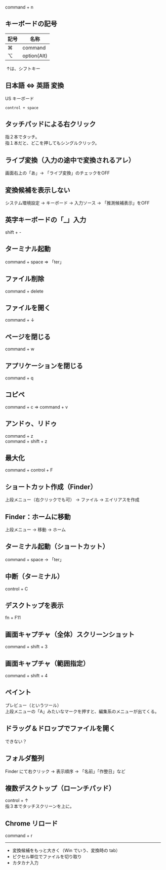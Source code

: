 command + n

## キーボードの記号

|  記号  |  名称     |
|:-------|-----------|
|  ⌘    |  command       |
|  ⌥    |  option(Alt)   |


 ↑は、シフトキー


## 日本語 ⇔ 英語 変換
US キーボード
```
control + space
```

## タッチパッドによる右クリック
指２本でタッチ。  
指１本だと、どこを押してもシングルクリック。


## ライブ変換（入力の途中で変換されるアレ）
画面右上の「あ」-> 「ライブ変換」のチェックをOFF


## 変換候補を表示しない
システム環境設定 -> キーボード -> 入力ソース -> 「推測候補表示」をOFF



## 英字キーボードの「_」入力
shift + -


## ターミナル起動
command + space ⇒ 「ter」


## ファイル削除
command + delete


## ファイルを開く
command + ↓


## ページを閉じる
command + w


## アプリケーションを閉じる
command + q


## コピペ
command + c ⇒ command + v


## アンドゥ、リドゥ
command + z  
command + shift + z


## 最大化
command + control + F


## ショートカット作成（Finder）
上段メニュー（右クリックでも可） -> ファイル -> エイリアスを作成


## Finder：ホームに移動
上段メニュー -> 移動 -> ホーム


## ターミナル起動（ショートカット）
command + space -> 「ter」


## 中断（ターミナル）
control + C


## デスクトップを表示
fn + F11


## 画面キャプチャ（全体）スクリーンショット
command + shift + 3


## 画面キャプチャ（範囲指定）
command + shift + 4


## ペイント
プレビュー（というツール）  
上段メニューの「A」みたいなマークを押すと、編集系のメニューが出てくる。


## ドラッグ＆ドロップでファイルを開く
できない？


## フォルダ整列
Finder にて右クリック -> 表示順序 -> 「名前」「作整日」など


## 複数デスクトップ（ローンチパッド）
control + ↑  
指３本でタッチスクリーンを上に。


## Chrome リロード
command + r

______________________________________

 * 変換候補をもっと大きく（Win でいう、変換時の tab）
 * ピクセル単位でファイルを切り取り
 * カタカナ入力

